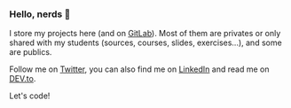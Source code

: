 <!--
**sqyqh/sqyqh** is a ✨ _special_ ✨ repository because its `README.md` (this file) appears on my GitHub profile.
-->
### Hello, nerds 👋

<!--![Meow! ](https://github.githubassets.com/images/mona-whisper.gif "Meow! ")-->

I store my projects here (and on [GitLab](https://gitlab.com/sqyqh)). Most of them are privates or only shared with my students (sources, courses, slides, exercises...), and some are publics.

Follow me on [Twitter](https://twitter.com/sqyqh), you can also find me on [LinkedIn](https://linkedin.com/in/sqyqh) and read me on [DEV.to](https://dev.to/sqyqh).

Let's code!
<!--
- 🔭 I’m currently working on ...
- 🌱 I’m currently learning ...
- 👯 I’m looking to collaborate on ...
- 🤔 I’m looking for help with ...
- 💬 Ask me about ...
- 📫 How to reach me: ...
- ⚡ Fun fact: ...
-->
